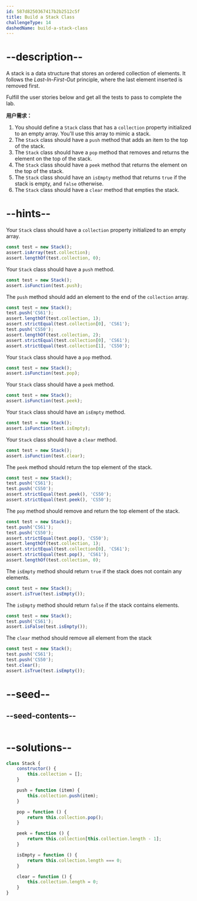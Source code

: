 ```yaml
---
id: 587d8250367417b2b2512c5f
title: Build a Stack Class
challengeType: 14
dashedName: build-a-stack-class
---
```


# --description--

A stack is a data structure that stores an ordered collection of elements. It follows the *Last-In-First-Out* principle, where the last element inserted is removed first.

Fulfill the user stories below and get all the tests to pass to complete the lab.

**用户需求：**

1. You should define a `Stack` class that has a `collection` property initialized to an empty array. You'll use this array to mimic a stack.
1. The `Stack` class should have a `push` method that adds an item to the top of the stack.
1. The `Stack` class should have a `pop` method that removes and returns the element on the top of the stack.
1. The `Stack` class should have a `peek` method that returns the element on the top of the stack.
1. The `Stack` class should have an `isEmpty` method that returns `true` if the stack is empty, and `false` otherwise.
1. The `Stack` class should have a `clear` method that empties the stack.

# --hints--

Your `Stack` class should have a `collection` property initialized to an empty array.

```js
const test = new Stack();
assert.isArray(test.collection);
assert.lengthOf(test.collection, 0);
```

Your `Stack` class should have a `push` method.

```js
const test = new Stack();
assert.isFunction(test.push);
```

The `push` method should add an element to the end of the `collection` array.

```js
const test = new Stack();
test.push('CS61');
assert.lengthOf(test.collection, 1);
assert.strictEqual(test.collection[0], 'CS61');
test.push('CS50');
assert.lengthOf(test.collection, 2);
assert.strictEqual(test.collection[0], 'CS61');
assert.strictEqual(test.collection[1], 'CS50');
```

Your `Stack` class should have a `pop` method.

```js
const test = new Stack();
assert.isFunction(test.pop);
```

Your `Stack` class should have a `peek` method.

```js
const test = new Stack();
assert.isFunction(test.peek);
```

Your `Stack` class should have an `isEmpty` method.

```js
const test = new Stack();
assert.isFunction(test.isEmpty);
```

Your `Stack` class should have a `clear` method.

```js
const test = new Stack();
assert.isFunction(test.clear);
```

The `peek` method should return the top element of the stack.

```js
const test = new Stack();
test.push('CS61');
test.push('CS50');
assert.strictEqual(test.peek(), 'CS50');
assert.strictEqual(test.peek(), 'CS50');
```

The `pop` method should remove and return the top element of the stack.

```js
const test = new Stack();
test.push('CS61');
test.push('CS50');
assert.strictEqual(test.pop(), 'CS50');
assert.lengthOf(test.collection, 1);
assert.strictEqual(test.collection[0], 'CS61');
assert.strictEqual(test.pop(), 'CS61');
assert.lengthOf(test.collection, 0);
```

The `isEmpty` method should return `true` if the stack does not contain any elements.

```js
const test = new Stack();
assert.isTrue(test.isEmpty());
```

The `isEmpty` method should return `false` if the stack contains elements.

```js
const test = new Stack();
test.push('CS61');
assert.isFalse(test.isEmpty());
```

The `clear` method should remove all element from the stack

```js
const test = new Stack();
test.push('CS61');
test.push('CS50');
test.clear();
assert.isTrue(test.isEmpty());
```

# --seed--

## --seed-contents--

```js

```

# --solutions--

```js
class Stack {
    constructor() {
        this.collection = [];
    }

    push = function (item) {
        this.collection.push(item);
    }

    pop = function () {
        return this.collection.pop();
    }

    peek = function () {
        return this.collection[this.collection.length - 1];
    }

    isEmpty = function () {
        return this.collection.length === 0;
    }

    clear = function () {
        this.collection.length = 0;
    }
}
```
